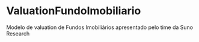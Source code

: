 # ValuationFundoImobiliario
Modelo de valuation de Fundos Imobiliários apresentado pelo time da Suno Research
